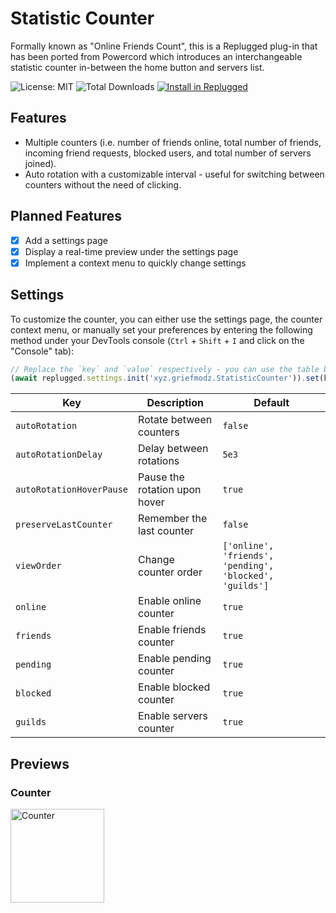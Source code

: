 # Statistic Counter
Formally known as "Online Friends Count", this is a Replugged plug-in that has been ported from Powercord which introduces an interchangeable statistic counter in-between the home button and servers list.

![License: MIT](https://img.shields.io/github/license/griefmodz/statistic-counter?color=3ba55c&style=for-the-badge)
![Total Downloads](https://img.shields.io/github/downloads/griefmodz/statistic-counter/total?color=3ba55c&style=for-the-badge)
[![Install in Replugged](https://img.shields.io/badge/Quick%20Install-via%20RPC-3ba55c?style=for-the-badge&logo=none)](https://replugged.dev/install?identifier=xyz.griefmodz.StatisticCounter)

## Features

- Multiple counters (i.e. number of friends online, total number of friends, incoming friend requests, blocked users, and total number of servers joined).
- Auto rotation with a customizable interval - useful for switching between counters without the need of clicking.

## Planned Features
- [x] Add a settings page
- [x] Display a real-time preview under the settings page
- [x] Implement a context menu to quickly change settings

## Settings
To customize the counter, you can either use the settings page, the counter context menu, or manually set your preferences by entering the following method under your DevTools console (`Ctrl` + `Shift` + `I` and click on the "Console" tab):

```js
// Replace the `key` and `value` respectively - you can use the table below as a reference
(await replugged.settings.init('xyz.griefmodz.StatisticCounter')).set(key, value);
```

| Key                      | Description                    | Default |
| ------------------------ | ------------------------------ | ------- |
| `autoRotation`           | Rotate between counters        | `false` |
| `autoRotationDelay`      | Delay between rotations        | `5e3`   |
| `autoRotationHoverPause` | Pause the rotation upon hover  | `true`  |
| `preserveLastCounter`    | Remember the last counter      | `false` |
| `viewOrder`              | Change counter order           | `['online', 'friends', 'pending', 'blocked', 'guilds']` |
| `online`                 | Enable online counter          | `true`  |
| `friends`                | Enable friends counter         | `true`  |
| `pending`                | Enable pending counter         | `true`  |
| `blocked`                | Enable blocked counter         | `true`  |
| `guilds`                 | Enable servers counter         | `true`  |

## Previews

### Counter
<img alt="Counter" src="https://griefmodz.xyz/uploads/yog4NAGa6G.gif" width="150"/>
